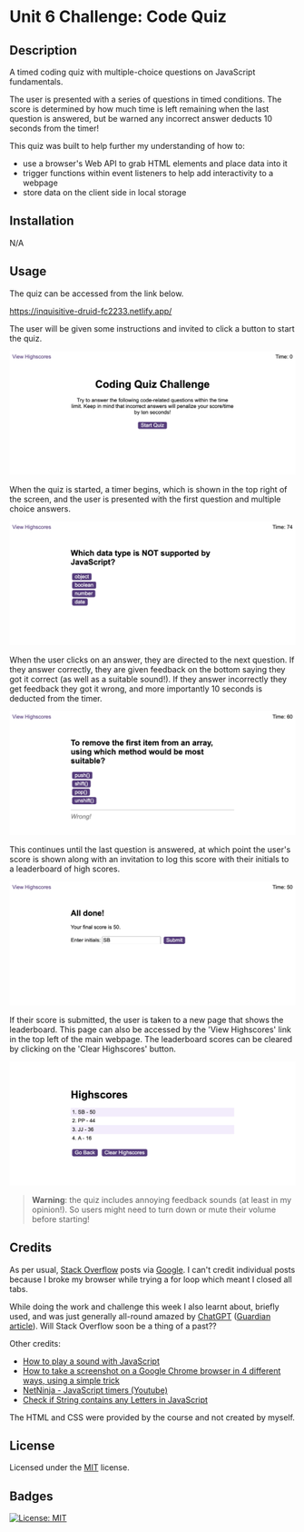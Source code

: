 # Unit 6 Challenge: Code Quiz

## Description

A timed coding quiz with multiple-choice questions on JavaScript fundamentals.

The user is presented with a series of questions in timed conditions. The score is determined by how much time is left remaining when the last question is answered, but be warned any incorrect answer deducts 10 seconds from the timer!

This quiz was built to help further my understanding of how to:
- use a browser's Web API to grab HTML elements and place data into it
- trigger functions within event listeners to help add interactivity to a webpage
- store data on the client side in local storage

## Installation

N/A

## Usage

The quiz can be accessed from the link below.

https://inquisitive-druid-fc2233.netlify.app/

The user will be given some instructions and invited to click a button to start the quiz.

![screenshot of console output](assets/img/ss1.png)

When the quiz is started, a timer begins, which is shown in the top right of the screen, and the user is presented with the first question and multiple choice answers.

![screenshot of console output](assets/img/ss2.png)

When the user clicks on an answer, they are directed to the next question. If they answer correctly, they are given feedback on the bottom saying they got it correct (as well as a suitable sound!). If they answer incorrectly they get feedback they got it wrong, and more importantly 10 seconds is deducted from the timer.

![screenshot of console output](assets/img/ss3.png)

This continues until the last question is answered, at which point the user's score is shown along with an invitation to log this score with their initials to a leaderboard of high scores.

![screenshot of console output](assets/img/ss4.png)

If their score is submitted, the user is taken to a new page that shows the leaderboard. This page can also be accessed by the 'View Highscores' link in the top left of the main webpage. The leaderboard scores can be cleared by clicking on the 'Clear Highscores' button.

![screenshot of console output](assets/img/ss5.png)

> **Warning**: the quiz includes annoying feedback sounds (at least in my opinion!). So users might need to turn down or mute their volume before starting!

## Credits

As per usual, [Stack Overflow](https://stackoverflow.com) posts via [Google](https://google.com). I can't credit individual posts because I broke my browser while trying a for loop which meant I closed all tabs.

While doing the work and challenge this week I also learnt about, briefly used, and was just generally all-round amazed by [ChatGPT](https://chat.openai.com) ([Guardian article](https://www.theguardian.com/technology/2022/dec/04/ai-bot-chatgpt-stuns-academics-with-essay-writing-skills-and-usability)). Will Stack Overflow soon be a thing of a past??

Other credits:
- [How to play a sound with JavaScript](https://gomakethings.com/how-to-play-a-sound-with-javascript/)
- [How to take a screenshot on a Google Chrome browser in 4 different ways, using a simple trick](https://www.businessinsider.com/guides/tech/how-to-screenshot-on-google-chrome?r=US&IR=T)
- [NetNinja - JavaScript timers (Youtube)](https://www.youtube.com/watch?v=Az5J_EkhYCY)
- [Check if String contains any Letters in JavaScript](https://bobbyhadz.com/blog/javascript-check-if-string-contains-any-letter)

The HTML and CSS were provided by the course and not created by myself.

## License

Licensed under the [MIT](https://opensource.org/licenses/MIT) license.

## Badges

[![License: MIT](https://img.shields.io/badge/License-MIT-yellow.svg)](https://opensource.org/licenses/MIT)